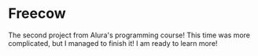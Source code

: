 # Freecow
The second project from Alura's programming course!
This time was more complicated, but I managed to finish it!
I am ready to learn more!
